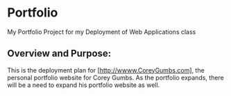 # Portfolio
My Portfolio Project for my Deployment of Web Applications class

Overview and Purpose:
---------------------

This is the deployment plan for [http://wwww.CoreyGumbs.com], the personal portfolio website for Corey Gumbs.  As the portfolio expands, there will be a need to expand his portfolio website as well. 
